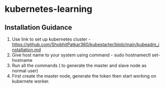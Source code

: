 # kubernetes-learning
## Installation Guidance
1. Use link to set up kubernetes cluster - https://github.com/ShobhitPatkar360/kubestarter/blob/main/kubeadm_installation.md
2. Give host name to your system using command - sudo hostnamectl set-hostname <your-hostname>
3. Run all the commands ( to generate the master and slave node as normal user)
4. First create the master node, generate the token then start working on kubernete worker.

